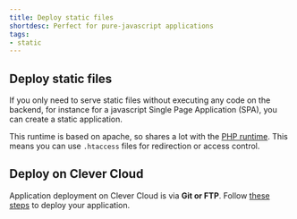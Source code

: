 ```yaml
---
title: Deploy static files
shortdesc: Perfect for pure-javascript applications
tags:
- static
---
```


## Deploy static files

If you only need to serve static files without executing any code on the backend, for instance for a javascript Single Page Application (SPA), you can create a static application.

This runtime is based on apache, so shares a lot with the [PHP runtime](/doc/php/php-apps/). This means you can use `.htaccess` files for redirection or access control.

## Deploy on Clever Cloud

Application deployment on Clever Cloud is via **Git or FTP**. Follow
[these steps](/doc/clever-cloud-overview/add-application/) to deploy your application.
